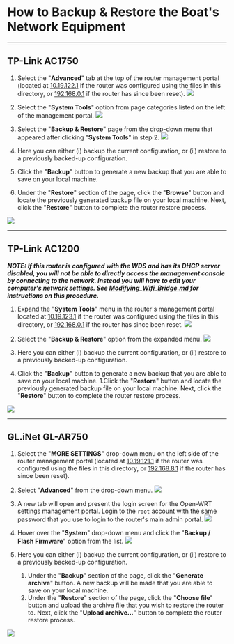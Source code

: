 # How to Backup & Restore the Boat's Network Equipment #
---
## TP-Link AC1750 ##
1. Select the "**Advanced**" tab at the top of the router management portal (located at [10.19.122.1](http://10.19.122.1) if the router was configured using the files in this directory, or [192.168.0.1](http://192.168.0.1) if the router has since been reset).
![](../NetworkingImages/Backup_AC1750_1.png)

1. Select the "**System Tools**" option from page categories listed on the left of the management portal.
![](../NetworkingImages/Backup_AC1750_2.png)

1. Select the "**Backup & Restore**" page from the drop-down menu that appeared after clicking "**System Tools**" in step 2.
![](../NetworkingImages/Backup_AC1750_3.png)

1. Here you can either (i) backup the current configuration, or (ii) restore to a previously backed-up configuration.
  1. Click the "**Backup**" button to generate a new backup that you are able to save on your local machine.
  1. Under the "**Restore**" section of the page, click the "**Browse**" button and locate the previously generated backup file on your local machine. Next, click the "**Restore**" button to complete the router restore process.

  ![](../NetworkingImages/Backup_AC1750_4.png)

---
## TP-Link AC1200 ##

***NOTE: If this router is configured with the WDS and has its DHCP server disabled, you will not be able to directly access the management console by connecting to the network. Instead you will have to edit your computer's network settings. See [Modifying_Wifi_Bridge.md](../Modifying_Wifi_Bridge.md) for instructions on this procedure.***

1. Expand the "**System Tools**" menu in the router's management portal located at [10.19.123.1](http://10.19.123.1) if the router was configured using the files in this directory, or [192.168.0.1](http://192.168.0.1) if the router has since been reset.
![](../NetworkingImages/Backup_AC1200_1.png)

1. Select the "**Backup & Restore**" option from the expanded menu.
![](../NetworkingImages/Backup_AC1200_2.png)

1.  Here you can either (i) backup the current configuration, or (ii) restore to a previously backed-up configuration.
  1. Click the "**Backup**" button to generate a new backup that you are able to save on your local machine.
  1.Click the "**Restore**" button and locate the previously generated backup file on your local machine. Next, click the "**Restore**" button to complete the router restore process.  

  ![](../NetworkingImages/Backup_AC1200_3.png)

---
## GL.iNet GL-AR750 ##

1. Select the "**MORE SETTINGS**" drop-down menu on the left side of the router management portal (located at [10.19.121.1](http://10.19.121.1) if the router was configured using the files in this directory, or [192.168.8.1](http://192.168.8.1) if the router has since been reset).

1. Select "**Advanced**" from the drop-down menu.
  ![](../NetworkingImages/Backup_GL-AR750_1.png)

1. A new tab will open and present the login screen for the Open-WRT settings management portal. Login to the `root` account with the same password that you use to login to the router's main admin portal.
  ![](../NetworkingImages/Backup_GL-AR750_2.png)

1. Hover over the "**System**" drop-down menu and click the "**Backup / Flash Firmware**" option from the list.
  ![](../NetworkingImages/Backup_GL-AR750_3.png)

1. Here you can either (i) backup the current configuration, or (ii) restore to a previously backed-up configuration.
    1. Under the "**Backup**" section of the page, click the "**Generate archive**" button. A new backup will be made that you are able to save on your local machine.
    1. Under the "**Restore**" section of the page, click the "**Choose file**" button and upload the archive file that you wish to restore the router to. Next, click the "**Upload archive...**" button to complete the router restore process.

  ![](../NetworkingImages/Backup_GL-AR750_4.png)
